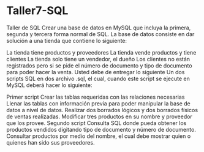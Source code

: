 # Taller7-SQL

Taller de SQL
Crear una base de datos en MySQL que incluya la primera, segunda y tercera forma normal de SQL. La base de datos consiste en dar solución a una tienda que contiene lo siguiente:

La tienda tiene productos y proveedores
La tienda vende productos y tiene clientes
La tienda solo tiene un vendedor, el dueño
Los clientes no están registrados pero si se pide el número de documento y tipo de documento para poder hacer la venta.
Usted debe de entregar lo siguiente
Un dos scripts SQL en dos archivo .sql, el cual, cuando este script se ejecute en MySQL deberá hacer lo siguiente:

Primer script
Crear las tablas requeridas con las relaciones necesarias
Llenar las tablas con información previa para poder manipular la base de datos a nivel de datos.
Realizar dos borrados lógicos y dos borrados físicos de ventas realizadas.
Modificar tres productos en su nombre y proveedor que los provee.
Segundo script
Consulta SQL donde pueda obtener los productos vendidos digitando tipo de documento y número de documento.
Consultar productos por medio del nombre, el cual debe mostrar quien o quienes han sido sus proveedores.
